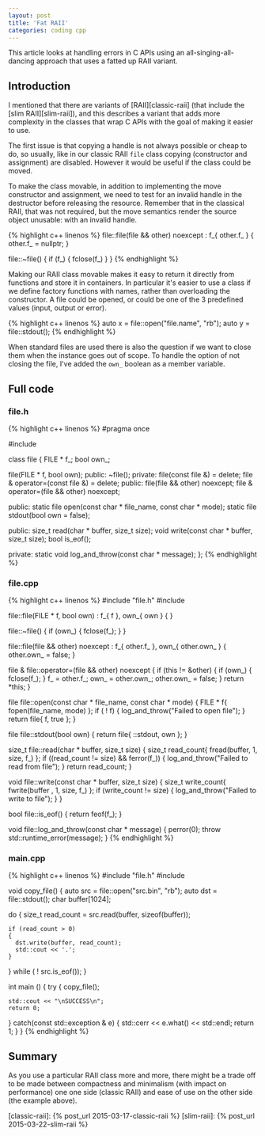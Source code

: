 ```yaml
---
layout: post
title: 'Fat RAII'
categories: coding cpp
---
```


This article looks at handling errors in C APIs using an
all-singing-all-dancing approach that uses a fatted up RAII variant.


## Introduction

I mentioned that there are variants of [RAII][classic-raii] (that include the
[slim RAII][slim-raii]), and this describes a variant that adds more complexity
in the classes that wrap C APIs with the goal of making it easier to use.

The first issue is that copying a handle is not always possible or cheap to
do, so usually, like in our classic RAII `file` class copying (constructor and
assignment) are disabled. However it would be useful if the class could be
moved.

To make the class movable, in addition to implementing the move constructor and
assignment, we need to test for an invalid handle in the destructor before
releasing the resource. Remember that in the classical RAII, that was not
required, but the move semantics render the source object unusable: with an
invalid handle.

{% highlight c++ linenos %}
file::file(file && other) noexcept :
  f_{ other.f_ }
{
  other.f_ = nullptr;
}

file::~file()
{
  if (f_)
  {
    fclose(f_)
  }
}
{% endhighlight %}

Making our RAII class movable makes it easy to return it directly from
functions and store it in containers. In particular it's easier to use a class
if we define factory functions with names, rather than overloading the
constructor. A file could be opened, or could be one of the 3 predefined values
(input, output or error).

{% highlight c++ linenos %}
auto x = file::open("file.name", "rb");
auto y = file::stdout();
{% endhighlight %}

When standard files are used there is also the question if we want to close
them when the instance goes out of scope. To handle the option of not closing
the file, I've added the `own_` boolean as a member variable.


## Full code

### file.h
{% highlight c++ linenos %}
#pragma once

#include <cstdio>

class file
{
  FILE * f_;
  bool own_;

  file(FILE * f, bool own);
public:
  ~file();
private:
  file(const file &) = delete;
  file & operator=(const file &) = delete;
public:
  file(file && other) noexcept;
  file & operator=(file && other) noexcept;

public:
  static file open(const char * file_name, const char * mode);
  static file stdout(bool own = false);

public:
  size_t read(char * buffer, size_t size);
  void write(const char * buffer, size_t size);
  bool is_eof();

private:
  static void log_and_throw(const char * message);
};
{% endhighlight %}


### file.cpp
{% highlight c++ linenos %}
#include "file.h"
#include <stdexcept>

file::file(FILE * f, bool own) :
  f_{ f },
  own_{ own }
{
}

file::~file()
{
  if (own_)
  {
    fclose(f_);
  }
}

file::file(file && other) noexcept :
  f_{ other.f_ },
  own_{ other.own_ }
{
  other.own_ = false;
}

file & file::operator=(file && other) noexcept
{
  if (this != &other)
  {
    if (own_)
    {
      fclose(f_);
    }
    f_ = other.f_;
    own_ = other.own_;
    other.own_ = false;
  }
  return *this;
}

file file::open(const char * file_name, const char * mode)
{
  FILE * f{ fopen(file_name, mode) };
  if ( ! f)
  {
    log_and_throw("Failed to open file");
  }
  return file{ f, true };
}

file file::stdout(bool own)
{
  return file{ ::stdout, own };
}

size_t file::read(char * buffer, size_t size)
{
  size_t read_count{ fread(buffer, 1, size, f_) };
  if ((read_count != size) && ferror(f_))
  {
    log_and_throw("Failed to read from file");
  }
  return read_count;
}

void file::write(const char * buffer, size_t size)
{
  size_t write_count{ fwrite(buffer , 1, size, f_) };
  if (write_count != size)
  {
    log_and_throw("Failed to write to file");
  }
}

bool file::is_eof()
{
  return feof(f_);
}

void file::log_and_throw(const char * message)
{
  perror(0);
  throw std::runtime_error(message);
}
{% endhighlight %}


### main.cpp
{% highlight c++ linenos %}
#include "file.h"
#include <iostream>

void copy_file()
{
  auto src = file::open("src.bin", "rb");
  auto dst = file::stdout();
  char buffer[1024];

  do
  {
    size_t read_count = src.read(buffer, sizeof(buffer));

    if (read_count > 0)
    {
      dst.write(buffer, read_count);
      std::cout << '.';
    }
  } while ( ! src.is_eof());
}

int main ()
{
  try
  {
    copy_file();

    std::cout << "\nSUCCESS\n";
    return 0;
  }
  catch(const std::exception & e)
  {
    std::cerr << e.what() << std::endl;
    return 1;
  }
}
{% endhighlight %}



## Summary

As you use a particular RAII class more and more, there might be a trade off to
be made between compactness and minimalism (with impact on performance) one one
side (classic RAII) and ease of use on the other side (the example above).


[classic-raii]:     {% post_url 2015-03-17-classic-raii %}
[slim-raii]:     {% post_url 2015-03-22-slim-raii %}
